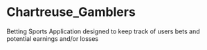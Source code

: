 # Chartreuse_Gamblers
Betting Sports Application designed to keep track of users bets and potential earnings and/or losses
